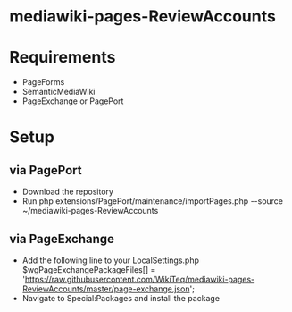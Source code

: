 # mediawiki-pages-ReviewAccounts

# Requirements
* PageForms
* SemanticMediaWiki
* PageExchange or PagePort

# Setup

## via PagePort
* Download the repository
* Run php extensions/PagePort/maintenance/importPages.php --source ~/mediawiki-pages-ReviewAccounts

## via PageExchange
* Add the following line to your LocalSettings.php $wgPageExchangePackageFiles[] = 'https://raw.githubusercontent.com/WikiTeq/mediawiki-pages-ReviewAccounts/master/page-exchange.json';
* Navigate to Special:Packages and install the package
